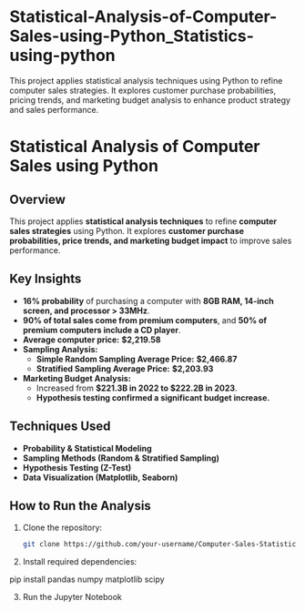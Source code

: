 # Statistical-Analysis-of-Computer-Sales-using-Python_Statistics-using-python
This project applies statistical analysis techniques using Python to refine computer sales strategies. It explores customer purchase probabilities, pricing trends, and marketing budget analysis to enhance product strategy and sales performance.

# Statistical Analysis of Computer Sales using Python

## Overview
This project applies **statistical analysis techniques** to refine **computer sales strategies** using Python. It explores **customer purchase probabilities, price trends, and marketing budget impact** to improve sales performance.

## Key Insights
- **16% probability** of purchasing a computer with **8GB RAM, 14-inch screen, and processor > 33MHz**.
- **90% of total sales come from premium computers**, and **50% of premium computers include a CD player**.
- **Average computer price:** **$2,219.58**  
- **Sampling Analysis:**  
  - **Simple Random Sampling Average Price:** **$2,466.87**  
  - **Stratified Sampling Average Price:** **$2,203.93**  
- **Marketing Budget Analysis:**  
  - Increased from **$221.3B in 2022 to $222.2B in 2023**.
  - **Hypothesis testing confirmed a significant budget increase.**  

## Techniques Used
- **Probability & Statistical Modeling**
- **Sampling Methods (Random & Stratified Sampling)**
- **Hypothesis Testing (Z-Test)**
- **Data Visualization (Matplotlib, Seaborn)**

## How to Run the Analysis
1. Clone the repository:
   ```bash
   git clone https://github.com/your-username/Computer-Sales-Statistical-Analysis.git

2. Install required dependencies:
   
pip install pandas numpy matplotlib scipy

3. Run the Jupyter Notebook

